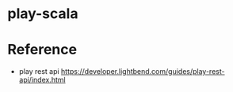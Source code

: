 # play-scala

# Reference
- play rest api
https://developer.lightbend.com/guides/play-rest-api/index.html
